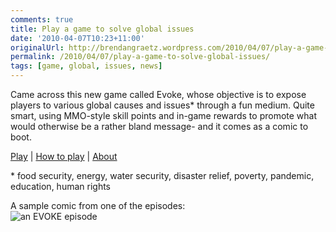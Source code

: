 ```yaml
---
comments: true
title: Play a game to solve global issues
date: '2010-04-07T10:23+11:00'
originalUrl: http://brendangraetz.wordpress.com/2010/04/07/play-a-game-to-solve-global-issues/
permalink: /2010/04/07/play-a-game-to-solve-global-issues/
tags: [game, global, issues, news]
---
```


<p>Came across this new game called Evoke, whose objective is to expose players to various global causes and issues* through a fun medium. Quite smart, using MMO-style skill points and in-game rewards to promote what would otherwise be a rather bland message- and it comes as a comic to boot.</p>
<p><a href="http://www.urgentevoke.com/">Play</a> | <a href="http://www.urgentevoke.com/page/how-to-play">How to play</a> | <a href="http://blog.urgentevoke.net/2010/01/27/about-the-evoke-game/">About</a></p>
<p>* food security, energy, water security, disaster relief, poverty, pandemic, education, human rights</p>
<p>A sample comic from one of the episodes:<br />
<img src="https://i0.wp.com/www.ellcat.org/evokeImages/ep05_01.png" alt="an EVOKE episode" /></p>
